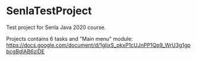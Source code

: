 # SenlaTestProject

Test project for Senla Java 2020 course.

Projects contains 6 tasks and "Main menu" module: 
https://docs.google.com/document/d/1gIixS_pkxP1cUJnPP1Qp9_WrU3g1gpbcgBdlAB6ziDE

